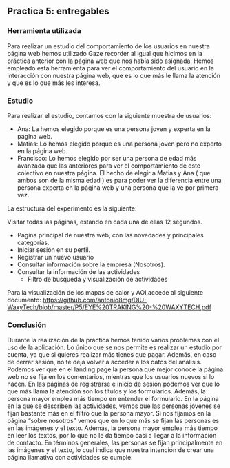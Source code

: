 ## Practica 5: entregables 

### Herramienta utilizada
Para realizar un estudio del comportamiento de los usuarios en nuestra página web hemos utilizado Gaze recorder al igual que hicimos en la práctica anterior con la página web que nos había sido asignada.
Hemos empleado esta herramienta para ver el comportamiento del usuario en la interacción con nuestra página web, que es lo que más le llama la atención y que es lo que más les interesa.
### Estudio
Para realizar el estudio, contamos con la siguiente muestra de usuarios:
* Ana: La hemos elegido porque es una persona joven y experta en la página web.
* Matias: Lo hemos elegido porque es una persona joven pero no experto en la página web. 
* Francisco: Lo hemos elegido por ser una persona de edad más avanzada que las anteriores para ver el comportamiento de este colectivo en nuestra página.
El hecho de elegir a Matias y Ana ( que ambos son de la misma edad ) es para poder ver la diferencia entre una persona experta en la página web y una persona que la ve por primera vez.

La estructura del experimento es la siguiente:

Visitar todas las páginas, estando en cada una de ellas 12 segundos.
* Página principal de nuestra web, con las novedades y principales categorías.
* Iniciar sesión en su perfil.
* Registrar un nuevo usuario
* Consultar información sobre la empresa (Nosotros).
* Consultar la información de las actividades
  * Filtro de búsqueda y visualización de actividades

Para la visualización de los mapas de calor y AOI,accede al siguiente documento: https://github.com/antonio8mg/DIU-WaxyTech/blob/master/P5/EYE%20TRAKING%20-%20WAXYTECH.pdf

### Conclusión
Durante la realización de la práctica hemos tenido varios problemas con el uso de la aplicación. Lo único que se nos permite es realizar un estudio por cuenta, ya que si quieres realizar más tienes que pagar. Además, en caso de cerrar sesión, no te deja volver a acceder a los datos del análisis.
Podemos ver que en el landing page la persona que mejor conoce la página web no se fija en los comentarios, mientras que los usuarios nuevos si lo hacen.
En las páginas de registrarse e inicio de sesión podemos ver que lo que más llama la atención son los títulos y los formularios. Además, la persona mayor emplea más tiempo en entender el formulario.
En la página en la que se describen las actividades, vemos que las personas jóvenes se fijan bastante más en el filtro que la persona mayor.
Si nos fijamos en la página “sobre nosotros” vemos que en lo que más se fijan las personas es en las imágenes y el texto. Además, la persona mayor emplea más tiempo en leer los textos, por lo que no le da tiempo casi a llegar a la información de contacto.
En términos generales, las personas se fijan principalmente en las imágenes y el texto, lo cual indica que nuestra intención de crear una página llamativa con actividades se cumple.

